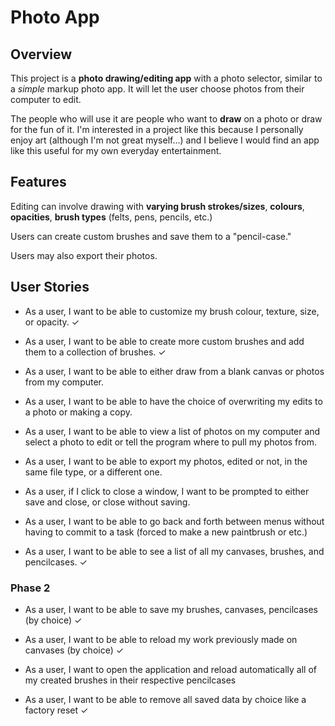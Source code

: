 # Photo App

## Overview

This project is a **photo drawing/editing app** with a photo selector, 
similar to a *simple* markup photo app. It will let the user choose photos from
their computer to edit. 

The people who will use it are people who want to **draw** on a photo
or draw for the fun of it. I'm interested in a project
like this because I personally enjoy art
(although I'm not great myself...) and I believe I would
find an app like this useful for my own everyday entertainment.

## Features
Editing can involve drawing with **varying brush strokes/sizes**,
**colours**, **opacities**, **brush types** (felts, pens, pencils, etc.)

Users can create custom brushes and save them
to a "pencil-case."

Users may also export their photos.



## User Stories

- As a user, I want to be able to customize my brush colour, texture, size,
or opacity. ✓

- As a user, I want to be able to create more custom brushes and add them
to a collection of brushes. ✓

- As a user, I want to be able to either draw from a blank canvas
or photos from my computer.

- As a user, I want to be able to have the choice of overwriting my 
edits to a photo or making a copy.

- As a user, I want to be able to view a list of photos on my computer and
select a photo to edit or tell the program where to pull my photos from.

- As a user, I want to be able to export my photos, edited or not, in the same
file type, or a different one.

- As a user, if I click to close a window, I want to be prompted to
either save and close, or close without saving.

- As a user, I want to be able to go back and forth between menus without having to commit to a task
  (forced to make a new paintbrush or etc.) 

- As a user, I want to be able to see a list of all my canvases, brushes, and pencilcases. ✓

### Phase 2

- As a user, I want to be able to save my brushes, canvases, pencilcases (by choice) ✓

- As a user, I want to be able to reload my work previously made on canvases (by choice) ✓

- As a user, I want to open the application
  and reload automatically all of my created brushes in their respective pencilcases

- As a user, I want to be able to remove all saved data by choice like a factory reset ✓
